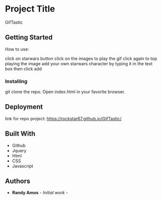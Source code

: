 # Project Title

GifTastic

## Getting Started

How to use:

click on starwars button
click on the images to play the gif
click again to top playing the image
add your own starwars character by typing it in the text box then click add

### Installing

git clone the repo.
Open index.html in your favorite browser.
    
## Deployment

link for repo project: https://rockstar67.github.io/GifTastic/

## Built With

* Github
* Jquery
* Html
* CSS
* Javascript

## Authors

* **Randy Amos** - *Initial work* - 





